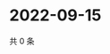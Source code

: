 # 2022-09-15

共 0 条

<!-- BEGIN WEIBO -->
<!-- 最后更新时间 Thu Sep 15 2022 20:41:51 GMT+0800 (China Standard Time) -->

<!-- END WEIBO -->
